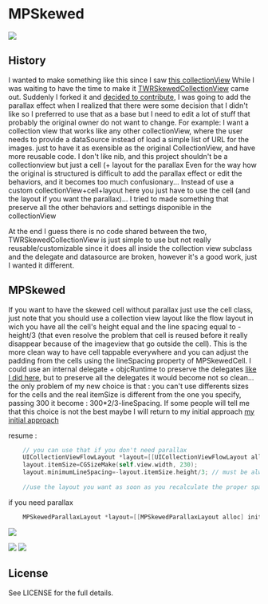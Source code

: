 MPSkewed
=================

![](img/inaction2.gif)

## History

I wanted to make something like this since I saw [this collectionView](http://capptivate.co/2014/01/18/timbre-2/)
While I was waiting to have the time to make it [TWRSkewedCollectionView](https://github.com/chasseurmic/TWRSkewedCollectionView) came out.
Suddenly I forked it and [decided to contribute](https://github.com/MP0w/TWRSkewedCollectionView/commits/master),
I was going to add the parallax effect when I realized that there were some decision that I didn't like so I preferred to use that as a base but I need to edit a lot of stuff that probably the original owner do not want to change.
For example: I want a collection view that works like any other collectionView, where the user needs to provide a dataSource instead of load a simple list of URL for the images.
just to have it as exensible as the original CollectionView, and have more reusable code.
I don't like nib, and this project shouldn't be a collectionview but just a cell (+ layout for the parallax
Even for the way how the original is structured is difficult to add the parallax effect or edit the behaviors, and it becomes too much confusionary...
Instead of use a custom collectionView+cell+layout here you just have to use the cell (and the layout if you want the parallax)... I tried to made something that preserve all the other behaviors and settings disponible in the collectionView

At the end I guess there is no code shared between the two, TWRSkewedCollectionView is just simple to use but not really reusable/customizable since it does all inside the collection view subclass and the delegate and datasource are broken, however it's a good work, just I wanted it different.

## MPSkewed
If you want to have the skewed cell without parallax just use the cell class, just note that you should use a collection view layout like the flow layout in wich you have all the cell's height equal and the line spacing equal to -height/3 (that even resolve the problem that cell is reused before it really disappear because of the imageview that go outside the cell).
This is the more clean way to have cell tappable everywhere and you can adjust the padding from the cells using the lineSpacing property of MPSkewedCell.
I could use an internal delegate + objcRuntime to preserve the delegates [like I did here](https://github.com/MP0w/TWRSkewedCollectionView/commits/master), but to preserve all the delegates it would become not so clean...
the only problem of my new choice is that : you can't use differents sizes for the cells and the real itemSize is different from the one you specify,
passing 300 it become : 300*2/3-lineSpacing.
If some people will tell me that this choice is not the best maybe I will return to my initial approach [my initial approach](https://github.com/MP0w/TWRSkewedCollectionView/commits/master)



resume :
```objective-c
    // you can use that if you don't need parallax
    UICollectionViewFlowLayout *layout=[[UICollectionViewFlowLayout alloc] init];
    layout.itemSize=CGSizeMake(self.view.width, 230);
    layout.minimumLineSpacing=-layout.itemSize.height/3; // must be always the itemSize/3
    
    //use the layout you want as soon as you recalculate the proper spacing if you made different sizes
```   
if you need parallax
```objective-c
    MPSkewedParallaxLayout *layout=[[MPSkewedParallaxLayout alloc] init];    
```    

![](img/inaction.gif)

![](img/withtext.png)
![](img/screen.png)

## License

See LICENSE for the full details.
